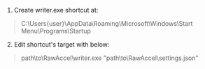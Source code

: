 1. Create writer.exe shortcut at:

> C:\Users\{user}\AppData\Roaming\Microsoft\Windows\Start Menu\Programs\Startup

2. Edit shortcut's target with below:

> path\to\RawAccel\writer.exe "path\to\RawAccel\settings.json"
